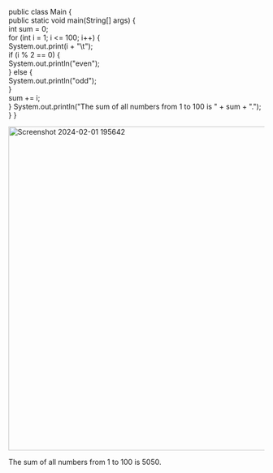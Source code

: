 public class Main {                                                                                                                                                             
      public static void main(String[] args) {                                                                                                                               
        int sum = 0;                                                                                                                                                            
        for (int i = 1; i <= 100; i++) {                                                                                                                                        
            System.out.print(i + "\t");                                                                                                                                      
            if (i % 2 == 0) {                                                                                                                         
                System.out.println("even");                                                                                                                                     
                } else {                                                                                                                                               
                System.out.println("odd");                                                                                                                                      
           }                                                                                                                                                                 
            sum += i;                                                                                                                                                           
         }
        System.out.println("The sum of all numbers from 1 to 100 is " + sum + ".");
    }
}



<img width="639" alt="Screenshot 2024-02-01 195642" src="https://github.com/Billiegoat2008/Billiegoat2008/assets/156938498/37466c02-05b7-4fca-b873-d578a7b4d0fe">

The sum of all numbers from 1 to 100 is 5050.
